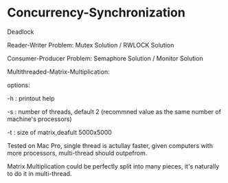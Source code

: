 # Concurrency-Synchronization

Deadlock

Reader-Writer Problem: Mutex Solution / RWLOCK Solution

Consumer-Producer Problem:  Semaphore Solution / Monitor Solution

Multithreaded-Matrix-Multiplication:

options:

-h : printout help

-s : number of threads, default 2 (recommned value as the same number of machine's processors)

-t : size of matrix,deafult 5000x5000

Tested on Mac Pro, single thread is actullay faster, given computers with more processors, multi-thread should outpefrom.

Matrix Multiplication could be perfectly split into many pieces, it's naturally to do it in multi-thread.
